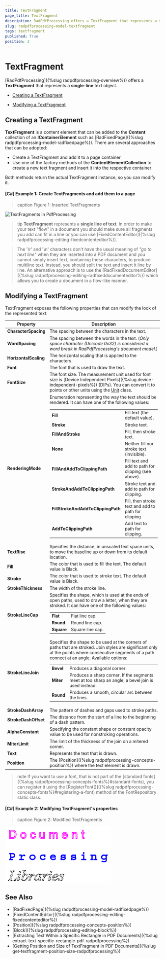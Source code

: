 ```yaml
---
title: TextFragment
page_title: TextFragment
description: RadPdfProcessing offers a TextFragment that represents a single-line text object.
slug: radpdfprocessing-model-textfragment
tags: textfragment
published: True
position: 3
---
```


# TextFragment

[RadPdfProcessing]({%slug radpdfprocessing-overview%}) offers a **TextFragment** that represents a **single-line** text object.    

* [Creating a TextFragment](#inserting-a-textfragment)

* [Modifying a TextFragment](#modifying-a-textfragment) 

## Creating a TextFragment

**TextFragment** is a content element that can be added to the **Content** collection of an **IContainerElement** such as [RadFixedPage]({%slug radpdfprocessing-model-radfixedpage%}). There are several approaches that can be adopted:

* Create a TextFragment and add it to a page container
* Use one of the factory methods of the __ContentElementCollection__ to create a new text fragment and insert it into the respective container

 Both methods return the actual TextFragment instance, so you can modify it.

#### __[C#] Example 1: Create TextFragments and add them to a page__

 <snippet id='libraries-pdf-model-text-fragment-create'/>

>caption Figure 1: Inserted TextFragments

![TextFragments in PdfProcessing](images/radpdfprocessing-model-textfragment.png)  

>tip **TextFragment** represents a **single line of text**. In order to make your text "flow" in a document you should make sure all fragments you add can fit in a line or you can use [FixedContentEditor]({%slug radpdfprocessing-editing-fixedcontenteditor%}).
          
>The '\r' and '\n' characters don't have the usual meaning of *"go to next line"* when they are inserted into a PDF document and you cannot simply insert text, containing these characters, to produce multiline text. Instead, you should split the text and insert it line by line. An alternative approach is to use the [RadFixedDocumentEditor]({%slug radpdfprocessing-editing-radfixeddocumenteditor%}) which allows you to create a document in a flow-like manner. 


## Modifying a TextFragment

TextFragment exposes the following properties that can modify the look of the represented text:
        
|Property|Description|
|----|----|
|**CharacterSpacing**|The spacing between the characters in the text.|
|**WordSpacing**|The spacing between the words in the text. (*Only space character (Unicode 0x32) is considered a word break in RadPdfProcessing's document model.*)|
|**HorizontalScaling**|The horizontal scaling that is applied to the characters.|
|**Font**|The font that is used to draw the text.|
|**FontSize**|The font size. The measurement unit used for font size is [Device Independent Pixels]({%slug device-independent-pixels%}) (DIPs). You can convert it to points or other units using the [Unit](https://docs.telerik.com/devtools/document-processing/api/Telerik.Windows.Documents.Media.Unit.html) class.|
|**RenderingMode**|Enumeration representing the way the text should be rendered. It can have one of the following values: <table><tr><td>**Fill**</td><td>Fill text (the default value).</td></tr><tr><td>**Stroke**</td><td>Stroke text.</td></tr><tr><td>**FillAndStroke**</td><td>Fill, then stroke text.</td></tr><tr><td>**None**</td><td>Neither fill nor stroke text (invisible).</tr><tr></td><td>**FillAndAddToClippingPath**</td><td>Fill text and add to path for clipping (see above).</td></tr><tr><td>**StrokeAndAddToClippingPath**</td><td>Stroke text and add to path for clipping.</td></tr><tr><td>**FillStrokeAndAddToClippingPath**</td><td>Fill, then stroke text and add to path for clipping</td></tr><tr><td>**AddToClippingPath**</td><td>Add text to path for clipping.</td></tr></table>|
|**TextRise**|Specifies the distance, in unscaled text space units, to move the baseline up or down from its default location.|
|**Fill**|The color that is used to fill the text. The default value is Black.|
|**Stroke**|The color that is used to stroke text. The default value is Black.|
|**StrokeThickness**|The width of the stroke line.|
|**StrokeLineCap**|Specifies the shape, which is used at the ends of open paths, used to draw a letter, when they are stroked. It can have one of the following values:<table><tr><td>**Flat**</td><td>Flat line cap.</td></tr><tr><td>**Round**</td><td>Round line cap.</td></tr><tr><td>**Square**</td><td>Square line cap.</td></tr></table>|
|**StrokeLineJoin**|Specifies the shape to be used at the corners of paths that are stroked. Join styles are significant only at the points where consecutive segments of a path connect at an angle. Available options: <table><tr><td>**Bevel**</td><td>Produces a diagonal corner.</td></tr><tr><td>**Miter**</td><td>Produces a sharp corner. If the segments meet at too sharp an angle, a bevel join is used instead.</td></tr><tr><td>**Round**</td><td>Produces a smooth, circular arc between the lines.</td></tr></table>|
|**StrokeDashArray**|The pattern of dashes and gaps used to stroke paths.|
|**StrokeDashOffset**|The distance from the start of a line to the beginning of a dash pattern.|
|**AlphaConstant**|Specifying the constant shape or constant opacity value to be used for nonstroking operations.|
|**MiterLimit**|The limit of the thickness of the join on a mitered corner.|
|**Text**|Represents the text that is drawn.|
|**Position**|The [Position]({%slug radpdfprocessing-concepts-position%}) where the text element is drawn.|

>note If you want to use a font, that is not part of the [standard fonts]({%slug radpdfprocessing-concepts-fonts%}#standard-fonts), you can register it using the [RegisterFont()]({%slug radpdfprocessing-concepts-fonts%}#registering-a-font) method of the FontRepository static class. 
     
#### __[C#] Example 2: Modifying TextFragment's properties__

 <snippet id='libraries-pdf-model-text-fragment-modify'/>

>caption Figure 2: Modified TextFragments

![Modified TextFragments in PdfProcessing](images/radpdfprocessing-model-modified-textfragments.png)  

            
## See Also

 * [RadFixedPage]({%slug radpdfprocessing-model-radfixedpage%})
 * [FixedContentEditor]({%slug radpdfprocessing-editing-fixedcontenteditor%})
 * [Position]({%slug radpdfprocessing-concepts-position%})
 * [Block]({%slug radpdfprocessing-editing-block%})
 * [Extracting Text Within a Specific Rectangle in PDF Documents]({%slug extract-text-specific-rectangle-pdf-radpdfprocessing%})
 * [Getting Position and Size of TextFragment in PDF Documents]({%slug get-textfragment-position-size-radpdfprocessing%})
